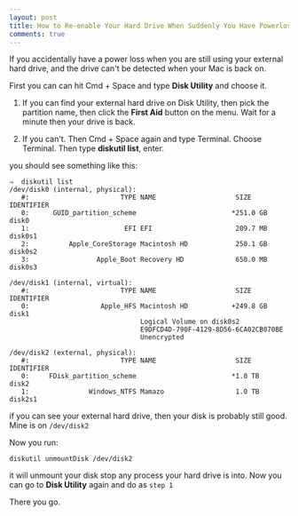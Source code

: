 ```yaml
---
layout: post
title: How to Re-enable Your Hard Drive When Suddenly You Have Powerloss on Mac OSX
comments: true
---
```


If you accidentally have a power loss when you are still using your external hard drive, and
the drive can't be detected when your Mac is back on.

First you can can hit Cmd + Space and type **Disk Utility** and choose it.

1. If you can find your external hard drive on Disk Utility, then pick the partition name, then click the **First Aid** button on the menu. Wait for a minute then your drive is back.

2. If you can't. Then Cmd + Space again and type Terminal. Choose Terminal. Then type **diskutil list**, enter.

you should see something like this:

```
⇒  diskutil list
/dev/disk0 (internal, physical):
   #:                       TYPE NAME                    SIZE       IDENTIFIER
   0:      GUID_partition_scheme                        *251.0 GB   disk0
   1:                        EFI EFI                     209.7 MB   disk0s1
   2:          Apple_CoreStorage Macintosh HD            250.1 GB   disk0s2
   3:                 Apple_Boot Recovery HD             650.0 MB   disk0s3

/dev/disk1 (internal, virtual):
   #:                       TYPE NAME                    SIZE       IDENTIFIER
   0:                  Apple_HFS Macintosh HD           +249.8 GB   disk1
                                 Logical Volume on disk0s2
                                 E9DFCD4D-790F-4129-8D56-6CA02CB070BE
                                 Unencrypted

/dev/disk2 (external, physical):
   #:                       TYPE NAME                    SIZE       IDENTIFIER
   0:     FDisk_partition_scheme                        *1.0 TB     disk2
   1:               Windows_NTFS Mamazo                  1.0 TB     disk2s1
```

if you can see your external hard drive, then your disk is probably still good. Mine is on `/dev/disk2`

Now you run:

`diskutil unmountDisk /dev/disk2`

it will unmount your disk stop any process your hard drive is into. Now you can go to **Disk Utility** again and do as `step 1`

There you go.
